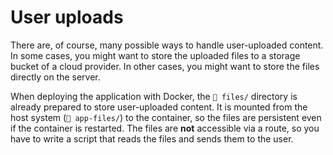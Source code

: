 # User uploads
There are, of course, many possible ways to handle user-uploaded content. In some cases, you might want to store the uploaded files to a storage bucket of a cloud provider. In other cases, you might want to store the files directly on the server.

When deploying the application with Docker, the `📁 files/` directory is already prepared to store user-uploaded content. It is mounted from the host system (`📁 app-files/`) to the container, so the files are persistent even if the container is restarted. The files are **not** accessible via a route, so you have to write a script that reads the files and sends them to the user.
